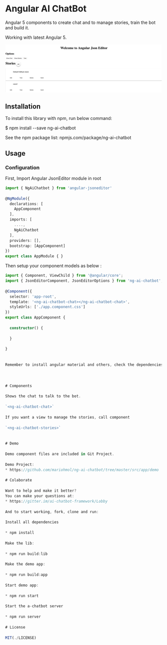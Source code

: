 # Angular AI ChatBot 

Angular 5 components to create chat and to manage stories, train the bot and build it.

Working with latest Angular 5. 

![Demo Image](/src/assets/print.png)

## Installation

To install this library with npm, run below command:

$ npm install --save ng-ai-chatbot

See the npm package list: npmjs.com/package/ng-ai-chatbot

## Usage

### Configuration

First, Import Angular  JsonEditor module in root

```ts
import { NgAiChatbot } from 'angular-jsoneditor' 

@NgModule({
  declarations: [
    AppComponent
  ],
  imports: [
    ....,
    NgAiChatbot
  ],
  providers: [],
  bootstrap: [AppComponent]
})
export class AppModule { }
```
Then setup your component models as below :

```ts
import { Component, ViewChild } from '@angular/core';
import { JsonEditorComponent, JsonEditorOptions } from 'ng-ai-chatbot';

@Component({
  selector: 'app-root',
  template: '<ng-ai-chatbot-chat></ng-ai-chatbot-chat>',
  styleUrls: ['./app.component.css']
})
export class AppComponent {

  constructor() { 
   
  }

}


Remember to install angular material and others, check the dependencies:



# Components

Shows the chat to talk to the bot.

`<ng-ai-chatbot-chat>`

If you want a view to manage the stories, call component

`<ng-ai-chatbot-stories>`


# Demo

Demo component files are included in Git Project.

Demo Project:
* https://github.com/mariohmol/ng-ai-chatbot/tree/master/src/app/demo

# Colaborate

Want to help and make it better?
You can make your questions at: 
* https://gitter.im/ai-chatbot-framework/Lobby

And to start working, fork, clone and run:

Install all dependencies

* npm install

Make the lib:

* npm run build:lib

Make the demo app:

* npm run build:app

Start demo app:

* npm run start

Start the a-chatbot server

* npm run server

# License

MIT(./LICENSE)